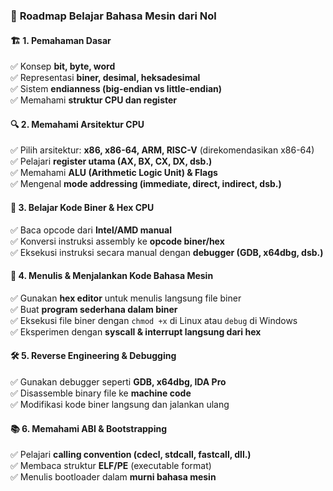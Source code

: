 ### 🚀 **Roadmap Belajar Bahasa Mesin dari Nol**  

#### 🏗 **1. Pemahaman Dasar**  
✅ Konsep **bit, byte, word**  
✅ Representasi **biner, desimal, heksadesimal**  
✅ Sistem **endianness (big-endian vs little-endian)**  
✅ Memahami **struktur CPU dan register**  

#### 🔍 **2. Memahami Arsitektur CPU**  
✅ Pilih arsitektur: **x86, x86-64, ARM, RISC-V** (direkomendasikan x86-64)  
✅ Pelajari **register utama (AX, BX, CX, DX, dsb.)**  
✅ Memahami **ALU (Arithmetic Logic Unit) & Flags**  
✅ Mengenal **mode addressing (immediate, direct, indirect, dsb.)**  

#### 🔢 **3. Belajar Kode Biner & Hex CPU**  
✅ Baca opcode dari **Intel/AMD manual**  
✅ Konversi instruksi assembly ke **opcode biner/hex**  
✅ Eksekusi instruksi secara manual dengan **debugger (GDB, x64dbg, dsb.)**  

#### 🎯 **4. Menulis & Menjalankan Kode Bahasa Mesin**  
✅ Gunakan **hex editor** untuk menulis langsung file biner  
✅ Buat **program sederhana dalam biner**  
✅ Eksekusi file biner dengan `chmod +x` di Linux atau `debug` di Windows  
✅ Eksperimen dengan **syscall & interrupt langsung dari hex**  

#### 🛠 **5. Reverse Engineering & Debugging**  
✅ Gunakan debugger seperti **GDB, x64dbg, IDA Pro**  
✅ Disassemble binary file ke **machine code**  
✅ Modifikasi kode biner langsung dan jalankan ulang  

#### 📚 **6. Memahami ABI & Bootstrapping**  
✅ Pelajari **calling convention (cdecl, stdcall, fastcall, dll.)**  
✅ Membaca struktur **ELF/PE** (executable format)  
✅ Menulis bootloader dalam **murni bahasa mesin**  
